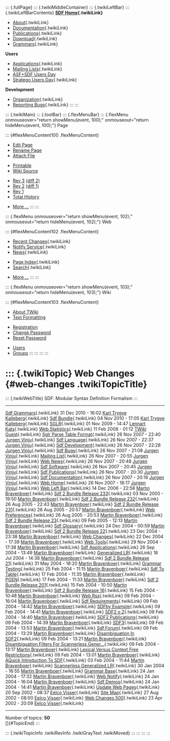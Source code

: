 ::: {.fullPage}
::: {.twikiMiddleContainer}
::: {.twikiLeftBar}
::: {.twikiLeftBarContents}
**[SDF Home](WebHome){.twikiLink}**

-   [About](SdfLanguage){.twikiLink}
-   [Documentation](SdfDocumentation){.twikiLink}
-   [Publications](SdfPublications){.twikiLink}
-   [Download](SdfSoftware){.twikiLink}
-   [Grammars](SdfGrammars){.twikiLink}

**Users**

-   [Applications](SdfApplications){.twikiLink}
-   [Mailing Lists](MailingList){.twikiLink}
-   [ASF+SDF Users
    Day](http://www.cwi.nl/htbin/sen1/twiki/bin/view/SEN1/ASFSDFUsersDay)
-   [Stratego Users Day](../Stratego/StrategoUsersDay){.twikiLink}

**Development**

-   [Organization](SdfDevelopment){.twikiLink}
-   [Reporting Bugs](SdfBugs){.twikiLink}
:::
:::

::: {.twikiMain}
::: {.toolBar}
::: {.flexMenuBar}
::: {.flexMenu onmouseover="return showMenu(event, 100);" onmouseout="return hideMenu(event, 100);"}
Page

::: {#flexMenuContent100 .flexMenuContent}
-   [Edit
    Page](http://www.program-transformation.org/edit/SdfBackup/WebChanges?t=1536826221)
-   [Rename
    Page](http://www.program-transformation.org/rename/SdfBackup/WebChanges)
-   [Attach
    File](http://www.program-transformation.org/attach/SdfBackup/WebChanges)

<!-- -->

-   [Printable](http://www.program-transformation.org/view/SdfBackup/WebChanges?skin=print.pattern)
-   [Wiki
    Source](http://www.program-transformation.org/view/SdfBackup/WebChanges?skin=text&raw=on&contenttype=text/plain)

<!-- -->

-   [Rev
    3](http://www.program-transformation.org/view/SdfBackup/WebChanges?rev=1.3)
    [(diff 2)](http://www.program-transformation.org/rdiff/SdfBackup/WebChanges?rev1=1.3&rev2=1.2)
-   [Rev
    2](http://www.program-transformation.org/view/SdfBackup/WebChanges?rev=1.2)
    [(diff 1)](http://www.program-transformation.org/rdiff/SdfBackup/WebChanges?rev1=1.2&rev2=1.1)
-   [Rev
    1](http://www.program-transformation.org/view/SdfBackup/WebChanges?rev=1.1)
-   [Total
    History](http://www.program-transformation.org/rdiff/SdfBackup/WebChanges)

<!-- -->

-   [More
    \...](http://www.program-transformation.org/oops/SdfBackup/WebChanges?template=oopsmore&param1=1.3&param2=1.3)
:::
:::

::: {.flexMenu onmouseover="return showMenu(event, 102);" onmouseout="return hideMenu(event, 102);"}
Web

::: {#flexMenuContent102 .flexMenuContent}
-   [Recent Changes](WebChanges){.twikiLink}
-   [Notify Service](WebNotify){.twikiLink}
-   [News](WebNews){.twikiLink}

<!-- -->

-   [Page Index](WebIndex){.twikiLink}
-   [Search](WebSearch){.twikiLink}

<!-- -->

-   [More
    \...](http://www.program-transformation.org/oops/SdfBackup/WebChanges?template=oopsmore&param1=1.3&param2=1.3)
:::
:::

::: {.flexMenu onmouseover="return showMenu(event, 103);" onmouseout="return hideMenu(event, 103);"}
Wiki

::: {#flexMenuContent103 .flexMenuContent}
-   [About
    TWiki](http://www.program-transformation.org/view/TWiki/WebHome)
-   [Text
    Formatting](http://www.program-transformation.org/view/TWiki/TextFormattingRules)

<!-- -->

-   [Registration](http://www.program-transformation.org/view/TWiki/TWikiRegistration)
-   [Change
    Password](http://www.program-transformation.org/view/TWiki/ChangePassword)
-   [Reset
    Password](http://www.program-transformation.org/view/TWiki/ResetPassword)

<!-- -->

-   [Users](http://www.program-transformation.org/view/Main/TWikiUsers)
-   [Groups](http://www.program-transformation.org/view/Main/TWikiGroups)
:::
:::
:::
:::

::: {.twikiTopic}
Web Changes {#web-changes .twikiTopicTitle}
===========

::: {.twikiWebTitle}
SDF: Modular Syntax Definition Formalism
:::

  ------------------------------------------------------------------------------------------------------------------------- --------------------- ------------------------------------------------------------------
  [Sdf Grammars](SdfGrammars){.twikiLink}                                                                                   31 Dec 2010 - 16:02   [Karl Trygve Kalleberg](../Main/KarlTrygveKalleberg){.twikiLink}
  [Sdf Bundle](SdfBundle){.twikiLink}                                                                                       04 Nov 2010 - 17:05   [Karl Trygve Kalleberg](../Main/KarlTrygveKalleberg){.twikiLink}
  [SGLR](SGLR){.twikiLink}                                                                                                  01 Nov 2009 - 14:47   [Lennart Kats](../Main/LennartKats){.twikiLink}
  [Web Statistics](WebStatistics){.twikiLink}                                                                               11 Feb 2008 - 01:12   [TWiki Guest](../Main/TWikiGuest){.twikiLink}
  [Sglr Parse Table Format](SglrParseTableFormat){.twikiLink}                                                               26 Nov 2007 - 22:40   [Jurgen Vinju](../Main/JurgenVinju){.twikiLink}
  [Sdf Language](SdfLanguage){.twikiLink}                                                                                   26 Nov 2007 - 22:37   [Jurgen Vinju](../Main/JurgenVinju){.twikiLink}
  [Sdf Development](SdfDevelopment){.twikiLink}                                                                             26 Nov 2007 - 22:28   [Jurgen Vinju](../Main/JurgenVinju){.twikiLink}
  [Sdf Bugs](SdfBugs){.twikiLink}                                                                                           26 Nov 2007 - 21:08   [Jurgen Vinju](../Main/JurgenVinju){.twikiLink}
  [Mailing List](MailingList){.twikiLink}                                                                                   26 Nov 2007 - 20:55   [Jurgen Vinju](../Main/JurgenVinju){.twikiLink}
  [Web News](WebNews){.twikiLink}                                                                                           26 Nov 2007 - 20:48   [Jurgen Vinju](../Main/JurgenVinju){.twikiLink}
  [Sdf Software](SdfSoftware){.twikiLink}                                                                                   26 Nov 2007 - 20:45   [Jurgen Vinju](../Main/JurgenVinju){.twikiLink}
  [Sdf Publications](SdfPublications){.twikiLink}                                                                           26 Nov 2007 - 20:30   [Jurgen Vinju](../Main/JurgenVinju){.twikiLink}
  [Sdf Documentation](SdfDocumentation){.twikiLink}                                                                         26 Nov 2007 - 20:16   [Jurgen Vinju](../Main/JurgenVinju){.twikiLink}
  [Web Home](WebHome){.twikiLink}                                                                                           26 Nov 2007 - 18:17   [Jurgen Vinju](../Main/JurgenVinju){.twikiLink}
  [Web Left Bar](WebLeftBar){.twikiLink}                                                                                    14 Dec 2006 - 22:58   [Martin Bravenboer](../Main/MartinBravenboer){.twikiLink}
  [Sdf 2 Bundle Release 233](Sdf2BundleRelease233){.twikiLink}                                                              03 Nov 2005 - 19:50   [Martin Bravenboer](../Main/MartinBravenboer){.twikiLink}
  [Sdf 2 Bundle Release 232](Sdf2BundleRelease232){.twikiLink}                                                              26 Aug 2005 - 22:43   [Martin Bravenboer](../Main/MartinBravenboer){.twikiLink}
  [Sdf 2 Bundle Release 231](Sdf2BundleRelease231){.twikiLink}                                                              26 Aug 2005 - 20:57   [Martin Bravenboer](../Main/MartinBravenboer){.twikiLink}
  [Web Preferences](WebPreferences){.twikiLink}                                                                             26 Aug 2005 - 20:53   [Martin Bravenboer](../Main/MartinBravenboer){.twikiLink}
  [Sdf 2 Bundle Release 23](Sdf2BundleRelease23){.twikiLink}                                                                09 Feb 2005 - 12:13   [Martin Bravenboer](../Main/MartinBravenboer){.twikiLink}
  [Sdf Glossary](SdfGlossary){.twikiLink}                                                                                   24 Dec 2004 - 00:59   [Martin Bravenboer](../Main/MartinBravenboer){.twikiLink}
  [Sdf 2 Bundle Release 22](Sdf2BundleRelease22){.twikiLink}                                                                23 Dec 2004 - 23:38   [Martin Bravenboer](../Main/MartinBravenboer){.twikiLink}
  [Web Changes](WebChanges){.twikiLink}                                                                                     22 Dec 2004 - 17:39   [Martin Bravenboer](../Main/MartinBravenboer){.twikiLink}
  [Web Tools](WebTools){.twikiLink}                                                                                         29 Nov 2004 - 17:38   [Martin Bravenboer](../Main/MartinBravenboer){.twikiLink}
  [Sdf Applications](SdfApplications){.twikiLink}                                                                           26 Sep 2004 - 13:49   [Martin Bravenboer](../Main/MartinBravenboer){.twikiLink}
  [Generalized LR](GeneralizedLR){.twikiLink}                                                                               18 Jul 2004 - 14:38   [Martin Bravenboer](../Main/MartinBravenboer){.twikiLink}
  [Sdf 2 Bundle Release 21](Sdf2BundleRelease21){.twikiLink}                                                                31 May 2004 - 18:20   [Martin Bravenboer](../Main/MartinBravenboer){.twikiLink}
  [Grammar Testing](GrammarTesting){.twikiLink}                                                                             25 Feb 2004 - 11:15   [Martin Bravenboer](../Main/MartinBravenboer){.twikiLink}
  [Sdf To Table](SdfToTable){.twikiLink}                                                                                    17 Feb 2004 - 11:35   [Martin Bravenboer](../Main/MartinBravenboer){.twikiLink}
  [PGEN](PGEN){.twikiLink}                                                                                                  17 Feb 2004 - 11:33   [Martin Bravenboer](../Main/MartinBravenboer){.twikiLink}
  [Sdf 2 Bundle Release 201](Sdf2BundleRelease201){.twikiLink}                                                              15 Feb 2004 - 10:50   [Martin Bravenboer](../Main/MartinBravenboer){.twikiLink}
  [Sdf 2 Bundle Release 16](Sdf2BundleRelease16){.twikiLink}                                                                15 Feb 2004 - 10:48   [Martin Bravenboer](../Main/MartinBravenboer){.twikiLink}
  [Web Rss](WebRss){.twikiLink}                                                                                             09 Feb 2004 - 16:04   [Martin Bravenboer](../Main/MartinBravenboer){.twikiLink}
  [Sdf Requirements](SdfRequirements){.twikiLink}                                                                           09 Feb 2004 - 14:42   [Martin Bravenboer](../Main/MartinBravenboer){.twikiLink}
  [SDFby Example](SDFbyExample){.twikiLink}                                                                                 09 Feb 2004 - 14:41   [Martin Bravenboer](../Main/MartinBravenboer){.twikiLink}
  [SDF2 o 2](SDF2o2){.twikiLink}                                                                                            09 Feb 2004 - 14:40   [Martin Bravenboer](../Main/MartinBravenboer){.twikiLink}
  [SDF2 Publications](SDF2Publications){.twikiLink}                                                                         09 Feb 2004 - 14:39   [Martin Bravenboer](../Main/MartinBravenboer){.twikiLink}
  [SDF3](SDF3){.twikiLink}                                                                                                  09 Feb 2004 - 13:53   [Martin Bravenboer](../Main/MartinBravenboer){.twikiLink}
  [Sdf Forum](SdfForum){.twikiLink}                                                                                         09 Feb 2004 - 13:29   [Martin Bravenboer](../Main/MartinBravenboer){.twikiLink}
  [Disambiguation In SDF2](DisambiguationInSDF2){.twikiLink}                                                                09 Feb 2004 - 13:21   [Martin Bravenboer](../Main/MartinBravenboer){.twikiLink}
  [Disambiguation Filters For Scannerless Gener\...](DisambiguationFiltersForScannerlessGeneralizedLRParsers){.twikiLink}   09 Feb 2004 - 13:17   [Martin Bravenboer](../Main/MartinBravenboer){.twikiLink}
  [Lexical Versus Context Free Restrictions](LexicalVersusContextFreeRestrictions){.twikiLink}                              09 Feb 2004 - 13:01   [Martin Bravenboer](../Main/MartinBravenboer){.twikiLink}
  [AQuick Introduction To SDF](AQuickIntroductionToSDF){.twikiLink}                                                         03 Feb 2004 - 11:44   [Martin Bravenboer](../Main/MartinBravenboer){.twikiLink}
  [Scannerless Generalized LR](ScannerlessGeneralizedLR){.twikiLink}                                                        30 Jan 2004 - 16:55   [Martin Bravenboer](../Main/MartinBravenboer){.twikiLink}
  [Grammar Base](GrammarBase){.twikiLink}                                                                                   24 Jan 2004 - 17:32   [Martin Bravenboer](../Main/MartinBravenboer){.twikiLink}
  [Web Notify](WebNotify){.twikiLink}                                                                                       24 Jan 2004 - 16:04   [Martin Bravenboer](../Main/MartinBravenboer){.twikiLink}
  [Sdf Demos](SdfDemos){.twikiLink}                                                                                         24 Jan 2004 - 14:41   [Martin Bravenboer](../Main/MartinBravenboer){.twikiLink}
  [Update Web Pages](UpdateWebPages){.twikiLink}                                                                            20 Sep 2002 - 08:37   [Eelco Visser](../Main/EelcoVisser){.twikiLink}
  [Site Map](SiteMap){.twikiLink}                                                                                           27 Aug 2002 - 08:00   [Eelco Visser](../Main/EelcoVisser){.twikiLink}
  [Web Changes 500](WebChanges500){.twikiLink}                                                                              23 Apr 2002 - 20:09   [Eelco Visser](../Main/EelcoVisser){.twikiLink}
  ------------------------------------------------------------------------------------------------------------------------- --------------------- ------------------------------------------------------------------

Number of topics: **50**\
[]{#TopicEnd}
:::

::: {.twikiTopicInfo .twikiRevInfo .twikiGrayText .twikiMoved}
:::
:::
:::
:::
